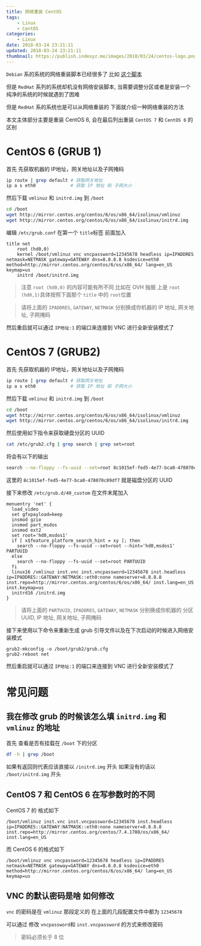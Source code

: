 ```yaml
---
title: 网络重装 CentOS
tags:
    - Linux
    - CentOS
categories:
    - Linux
date: 2018-03-24 23:21:11
updated: 2018-03-24 23:21:11
thumbnail: https://publish.indexyz.me/images/2018/03/24/centos-logo.png
---
```

`Debian` 系的系统的网络重装脚本已经很多了 比如 [这个脚本](https://moeclub.org/2017/03/25/82/)

但是 `RedHat` 系列的系统却机没有网络安装脚本, 当需要调整分区或者是安装一个纯净的系统的时候就遇到了困难

但是 `RedHat` 系的系统也是可以从网络重装的 下面就介绍一种网络重装的方法

<!--more-->


本文主体部分主要是重装 CentOS 6, 会在最后列出重装 `CentOS 7` 和 `CentOS 6` 的区别

# CentOS 6 (GRUB 1)

首先 先获取机器的 IP地址，网关地址以及子网掩码

```bash
ip route | grep default # 获取网关地址
ip a s eth0             # 获取 IP 地址 和 子网大小
```

然后下载 `vmlinuz` 和 `initrd.img` 到 `/boot`

```bash
cd /boot
wget http://mirror.centos.org/centos/6/os/x86_64/isolinux/vmlinuz
wget http://mirror.centos.org/centos/6/os/x86_64/isolinux/initrd.img
```

编辑 `/etc/grub.conf` 在第一个 `title`标签 前面加入

```
title net
    root (hd0,0)
    kernel /boot/vmlinuz vnc vncpassword=12345678 headless ip=IPADDRES netmask=NETMASK gateway=GATEWAY dns=8.8.8.8 ksdevice=eth0 method=http://mirror.centos.org/centos/6/os/x86_64/ lang=en_US keymap=us
    initrd /boot/initrd.img
```

> 注意 `root (hd0,0)` 的内容可能有所不同 比如在 OVH 独服 上是 `root (hd0,1)`具体按照下面那个 `title` 中的 `root`位置

> 请将上面的 `IPADDRES`, `GATEWAY`, `NETMASK` 分别换成你机器的 IP 地址, 网关地址, 子网掩码

然后重启就可以通过 `IP地址:1` 的端口来连接到 VNC 进行全新安装模式了

# CentOS 7 (GRUB2)

首先 先获取机器的 IP地址，网关地址以及子网掩码

```bash
ip route | grep default # 获取网关地址
ip a s eth0             # 获取 IP 地址 和 子网大小
```

然后下载 `vmlinuz` 和 `initrd.img` 到 `/boot`

```bash
cd /boot
wget http://mirror.centos.org/centos/6/os/x86_64/isolinux/vmlinuz
wget http://mirror.centos.org/centos/6/os/x86_64/isolinux/initrd.img
```

然后使用如下指令来获取硬盘分区的 UUID

```bash
cat /etc/grub2.cfg | grep search | grep set=root
```

将会有以下的输出

```bash
search --no-floppy --fs-uuid --set=root 8c1015ef-fed5-4e77-bca0-478070c89df7
```

这里的 `8c1015ef-fed5-4e77-bca0-478070c89df7` 就是磁盘分区的 UUID

接下来修改 `/etc/grub.d/40_custom` 在文件末尾加入

```
menuentry 'net' {
  load_video
  set gfxpayload=keep
  insmod gzio
  insmod part_msdos
  insmod ext2
  set root='hd0,msdos1'
  if [ x$feature_platform_search_hint = xy ]; then
    search --no-floppy --fs-uuid --set=root --hint='hd0,msdos1' PARTUUID
  else
    search --no-floppy --fs-uuid --set=root PARTUUID
  fi
  linux16 /vmlinuz inst.vnc inst.vncpassword=12345678 inst.headless ip=IPADDRES::GATEWAY:NETMASK::eth0:none nameserver=8.8.8.8 inst.repo=http://mirror.centos.org/centos/6/os/x86_64/ inst.lang=en_US inst.keymap=us
  initrd16 /initrd.img
}
```

> 请将上面的 `PARTUUID`, `IPADDRES`, `GATEWAY`, `NETMASK` 分别换成你机器的 分区 UUID, IP 地址, 网关地址, 子网掩码

接下来使用以下命令来重新生成 grub 引导文件以及在下次启动的时候进入网络安装模式

```
grub2-mkconfig -o /boot/grub2/grub.cfg
grub2-reboot net
```

然后重启就可以通过 `IP地址:1` 的端口来连接到 VNC 进行全新安装模式了

# 常见问题

## 我在修改 grub 的时候该怎么填 `initrd.img` 和 `vmlinuz` 的地址

首先 查看是否有挂载在 `/boot` 下的分区

```bash
df -h | grep /boot
```

 如果有返回则代表应该直接以 `/initrd.img` 开头 如果没有的话以 `/boot/initrd.img` 开头

## CentOS 7 和 CentOS 6 在写参数时的不同

CentOS 7 的 格式如下

```
/boot/vmlinuz inst.vnc inst.vncpassword=12345678 inst.headless ip=IPADDRES::GATEWAY:NATMASK::eth0:none nameserver=8.8.8.8 inst.repo=http://mirror.centos.org/centos/7.4.1708/os/x86_64/ inst.lang=en_US
```

而 CentOS 6 的格式如下

```
/boot/vmlinuz vnc vncpassword=12345678 headless ip=IPADDRES netmask=NETMASK gateway=GATEWAY dns=8.8.8.8 ksdevice=eth0 method=http://mirror.centos.org/centos/6/os/x86_64/ lang=en_US keymap=us
```

## VNC 的默认密码是啥 如何修改

`vnc` 的密码是在 `vmlinuz` 那段定义的 在上面的几段配置文件中都为 `12345678`

可以通过 修改 `vncpassword`和 `inst.vncpassword` 的方式来修改密码

> 密码必须长于 8 位
